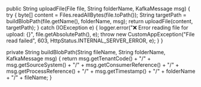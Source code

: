 public String uploadFile(File file, String folderName, KafkaMessage msg) {
    try {
        byte[] content = Files.readAllBytes(file.toPath());
        String targetPath = buildBlobPath(file.getName(), folderName, msg);
        return uploadFile(content, targetPath);
    } catch (IOException e) {
        logger.error("❌ Error reading file for upload: {}", file.getAbsolutePath(), e);
        throw new CustomAppException("File read failed", 603, HttpStatus.INTERNAL_SERVER_ERROR, e);
    }
}

private String buildBlobPath(String fileName, String folderName, KafkaMessage msg) {
    return msg.getTenantCode() + "/" +
           msg.getSourceSystem() + "/" +
           msg.getConsumerReference() + "/" +
           msg.getProcessReference() + "/" +
           msg.getTimestamp() + "/" +
           folderName + "/" +
           fileName;
}
